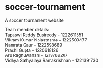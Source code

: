 # soccer-tournament
A soccer tournament website.

Team member details: <br />
Tapaswi Reddy Busireddy - 1222611351 <br />
Vikram Kumar Nolastname - 1222503477 <br />
Namrata Gaur - 1222598689 <br />
Prachi Gupta - 1220618126 <br />
Aru Raghuwanshi - 1219789207 <br />
Vidhya Sathyalaya Ramakrishnan - 1221391730 <br />
